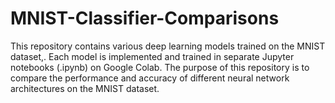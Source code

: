 # MNIST-Classifier-Comparisons
This repository contains various deep learning models trained on the MNIST dataset,. Each model is implemented and trained in separate Jupyter notebooks (.ipynb) on Google Colab. The purpose of this repository is to compare the performance and accuracy of different neural network architectures on the MNIST dataset.

